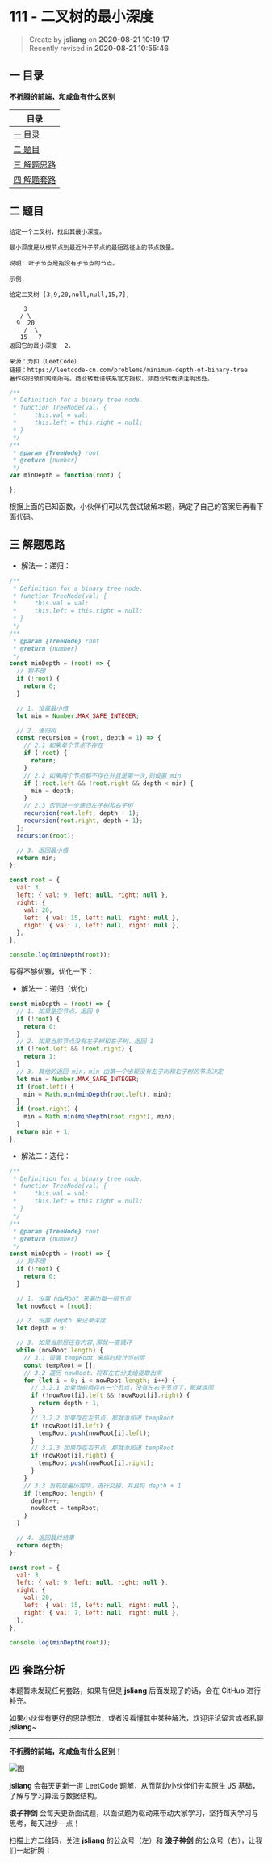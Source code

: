 111 - 二叉树的最小深度
===

> Create by **jsliang** on **2020-08-21 10:19:17**  
> Recently revised in **2020-08-21 10:55:46**

## 一 目录

**不折腾的前端，和咸鱼有什么区别**

| 目录 |
| --- |
| [一 目录](#chapter-one) |
| [二 题目](#chapter-two) |
| [三 解题思路](#chapter-three) |
| [四 解题套路](#chapter-four) |

## 二 题目



```
给定一个二叉树，找出其最小深度。

最小深度是从根节点到最近叶子节点的最短路径上的节点数量。

说明: 叶子节点是指没有子节点的节点。

示例:

给定二叉树 [3,9,20,null,null,15,7],

    3
   / \
  9  20
    /  \
   15   7
返回它的最小深度  2.

来源：力扣（LeetCode）
链接：https://leetcode-cn.com/problems/minimum-depth-of-binary-tree
著作权归领扣网络所有。商业转载请联系官方授权，非商业转载请注明出处。
```

```js
/**
 * Definition for a binary tree node.
 * function TreeNode(val) {
 *     this.val = val;
 *     this.left = this.right = null;
 * }
 */
/**
 * @param {TreeNode} root
 * @return {number}
 */
var minDepth = function(root) {

};
```

根据上面的已知函数，小伙伴们可以先尝试破解本题，确定了自己的答案后再看下面代码。

## 三 解题思路



* 解法一：递归：

```js
/**
 * Definition for a binary tree node.
 * function TreeNode(val) {
 *     this.val = val;
 *     this.left = this.right = null;
 * }
 */
/**
 * @param {TreeNode} root
 * @return {number}
 */
const minDepth = (root) => {
  // 狗不理
  if (!root) {
    return 0;
  }

  // 1. 设置最小值
  let min = Number.MAX_SAFE_INTEGER;

  // 2. 递归树
  const recursion = (root, depth = 1) => {
    // 2.1 如果单个节点不存在
    if (!root) {
      return;
    }
    // 2.2 如果两个节点都不存在并且是第一次,则设置 min
    if (!root.left && !root.right && depth < min) {
      min = depth;
    }
    // 2.3 否则进一步递归左子树和右子树
    recursion(root.left, depth + 1);
    recursion(root.right, depth + 1);
  };
  recursion(root);

  // 3. 返回最小值
  return min;
};

const root = {
  val: 3,
  left: { val: 9, left: null, right: null },
  right: {
    val: 20,
    left: { val: 15, left: null, right: null },
    right: { val: 7, left: null, right: null },
  },
};

console.log(minDepth(root));
```

写得不够优雅，优化一下：

* 解法一：递归（优化）

```js
const minDepth = (root) => {
  // 1. 如果是空节点，返回 0
  if (!root) {
    return 0;
  }
  // 2. 如果当前节点没有左子树和右子树，返回 1
  if (!root.left && !root.right) {
    return 1;
  }
  // 3. 其他的返回 min，min 由第一个出现没有左子树和右子树的节点决定
  let min = Number.MAX_SAFE_INTEGER;
  if (root.left) {
    min = Math.min(minDepth(root.left), min);
  }
  if (root.right) {
    min = Math.min(minDepth(root.right), min);
  }
  return min + 1;
};
```

* 解法二：迭代：

```js
/**
 * Definition for a binary tree node.
 * function TreeNode(val) {
 *     this.val = val;
 *     this.left = this.right = null;
 * }
 */
/**
 * @param {TreeNode} root
 * @return {number}
 */
const minDepth = (root) => {
  // 狗不理
  if (!root) {
    return 0;
  }

  // 1. 设置 nowRoot 来遍历每一层节点
  let nowRoot = [root];

  // 2. 设置 depth 来记录深度
  let depth = 0;

  // 3. 如果当前层还有内容,那就一直循环
  while (nowRoot.length) {
    // 3.1 设置 tempRoot 来临时统计当前层
    const tempRoot = [];
    // 3.2 遍历 nowRoot，将其左右分支给提取出来
    for (let i = 0; i < nowRoot.length; i++) {
      // 3.2.1 如果当前层存在一个节点，没有左右子节点了，那就返回
      if (!nowRoot[i].left && !nowRoot[i].right) {
        return depth + 1;
      }
      // 3.2.2 如果存在左节点，那就添加进 tempRoot
      if (nowRoot[i].left) {
        tempRoot.push(nowRoot[i].left);
      }
      // 3.2.3 如果存在右节点，那就添加进 tempRoot
      if (nowRoot[i].right) {
        tempRoot.push(nowRoot[i].right);
      }
    }
    // 3.3 当前层遍历完毕，进行交接，并且将 depth + 1
    if (tempRoot.length) {
      depth++;
      nowRoot = tempRoot;
    }
  }

  // 4. 返回最终结果
  return depth;
};

const root = {
  val: 3,
  left: { val: 9, left: null, right: null },
  right: {
    val: 20,
    left: { val: 15, left: null, right: null },
    right: { val: 7, left: null, right: null },
  },
};

console.log(minDepth(root));
```

## 四 套路分析



本题暂未发现任何套路，如果有但是 **jsliang** 后面发现了的话，会在 GitHub 进行补充。

如果小伙伴有更好的思路想法，或者没看懂其中某种解法，欢迎评论留言或者私聊 **jsliang**~

---

**不折腾的前端，和咸鱼有什么区别！**

![图](https://github.com/LiangJunrong/document-library/blob/master/public-repertory/img/z-index-small.png?raw=true)

**jsliang** 会每天更新一道 LeetCode 题解，从而帮助小伙伴们夯实原生 JS 基础，了解与学习算法与数据结构。

**浪子神剑** 会每天更新面试题，以面试题为驱动来带动大家学习，坚持每天学习与思考，每天进步一点！

扫描上方二维码，关注 **jsliang** 的公众号（左）和 **浪子神剑** 的公众号（右），让我们一起折腾！

